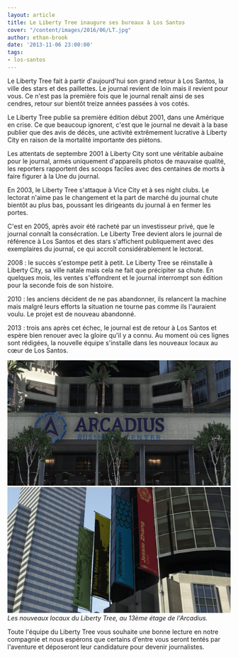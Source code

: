```yaml
---
layout: article
title: Le Liberty Tree inaugure ses bureaux à Los Santos
cover: "/content/images/2016/06/LT.jpg"
author: ethan-brook
date: '2013-11-06 23:00:00'
tags:
- los-santos
---
```


Le Liberty Tree fait à partir d'aujourd'hui son grand retour à Los Santos, la ville des stars et des paillettes. Le journal revient de loin mais il revient pour vous. Ce n'est pas la première fois que le journal renaît ainsi de ses cendres, retour sur bientôt treize années passées à vos cotés.

Le Liberty Tree publie sa première édition début 2001, dans une Amérique en crise. Ce que beaucoup ignorent, c'est que le journal ne devait à la base publier que des avis de décès, une activité extrêmement lucrative à Liberty City en raison de la mortalité importante des piétons.

Les attentats de septembre 2001 à Liberty City sont une véritable aubaine pour le journal, armés uniquement d'appareils photos de mauvaise qualité, les reporters rapportent des scoops faciles avec des centaines de morts à faire figurer à la Une du journal.

En 2003, le Liberty Tree s'attaque à Vice City et à ses night clubs. Le lectorat n'aime pas le changement et la part de marché du journal chute bientôt au plus bas, poussant les dirigeants du journal à en fermer les portes.

C'est en 2005, après avoir été racheté par un investisseur privé, que le journal connaît la consécration. Le Liberty Tree devient alors le journal de référence à Los Santos et des stars s'affichent publiquement avec des exemplaires du journal, ce qui accroît considérablement le lectorat.

2008 : le succès s'estompe petit à petit. Le Liberty Tree se réinstalle à Liberty City, sa ville natale mais cela ne fait que précipiter sa chute. En quelques mois, les ventes s'effondrent et le journal interrompt son édition pour la seconde fois de son histoire.

2010 : les anciens décident de ne pas abandonner, ils relancent la machine mais malgré leurs efforts la situation ne tourne pas comme ils l'auraient voulu. Le projet est de nouveau abandonné.

2013 : trois ans après cet échec, le journal est de retour à Los Santos et espère bien renouer avec la gloire qu'il y a connu. Au moment où ces lignes sont rédigées, la nouvelle équipe s'installe dans les nouveaux locaux au cœur de Los Santos.

![](/content/images/2016/06/arcadius.jpg)
![Les nouveaux locaux du Liberty Tree, au 13ème étage de l'Arcadius.](/content/images/2016/06/immeubleLT.jpg)
_Les nouveaux locaux du Liberty Tree, au 13ème étage de l'Arcadius._

Toute l'équipe du Liberty Tree vous souhaite une bonne lecture en notre compagnie et nous espérons que certains d'entre vous seront tentés par l'aventure et déposeront leur candidature pour devenir journalistes.